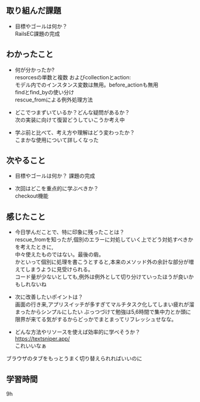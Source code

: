 ## 取り組んだ課題
- 目標やゴールは何か？  
RailsEC課題の完成

## わかったこと
- 何が分かったか?  
resorcesの単数と複数 およびcollectionとaction:  
モデル内でのインスタンス変数は無用。before_actionも無用  
findとfind_byの使い分け  
rescue_fromによる例外処理方法

- どこでつまずいているか？どんな疑問があるか？  
次の実装に向けて復習どうしていこうか考え中

- 学ぶ前と比べて、考え方や理解はどう変わったか？  
こまかな使用について詳しくなった

## 次やること
- 目標やゴールは何か？
課題の完成

- 次回はどこを重点的に学ぶべきか？  
checkout機能

## 感じたこと
- 今日学んだことで、特に印象に残ったことは？  
rescue_fromを知ったが,個別のエラーに対処していく上でどう対処すべきかを考えたときに,  
中々使えたものではない。最後の砦。  
かといって個別に処理を書こうとすると,本来のメソッド外の余計な部分が増えてしまうように見受けられる。  
コード量が少ないとしても,例外は例外として切り分けていったほうが良いかもしれないね

- 次に改善したいポイントは？  
画面の行き来,アプリスイッチが多すぎてマルチタスク化してしまい疲れが溜まったからシンプルにしたい
ぶっつづけて勉強は5,6時間で集中力とか頭に限界が来てる気がするからどっかでまとまってリフレッシュせなな。


- どんな方法やリソースを使えば効率的に学べそうか？
https://textsniper.app/  
これいいなぁ

ブラウザのタブをもっとうまく切り替えられればいいのに

## 学習時間
9h








